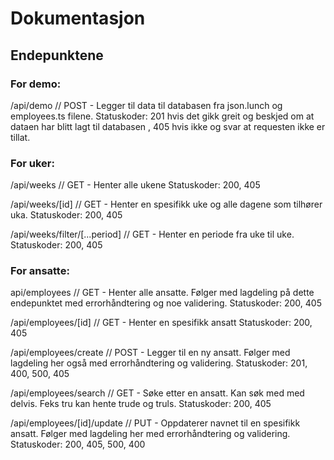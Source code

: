 <h1>Dokumentasjon</h1>

<h2>Endepunktene</h2>

<h3>For demo:</h3>

/api/demo // POST - Legger til data til databasen fra json.lunch og employees.ts filene.
Statuskoder:
201 hvis det gikk greit og beskjed om at dataen har blitt lagt til databasen , 405 hvis ikke og svar at requesten ikke er tillat.


<h3>For uker:</h3>

/api/weeks // GET - Henter alle ukene
Statuskoder: 200, 405

/api/weeks/[id] // GET - Henter en spesifikk uke og alle dagene som tilhører uka.
Statuskoder: 200, 405

/api/weeks/filter/[...period] // GET - Henter en periode fra uke til uke.
Statuskoder: 200, 405


<h3>For ansatte:</h3>

api/employees // GET - Henter alle ansatte. Følger med lagdeling på dette endepunktet med errorhåndtering og noe validering.
Statuskoder: 200, 405

/api/employees/[id] // GET - Henter en spesifikk ansatt
Statuskoder: 200, 405

/api/employees/create // POST - Legger til en ny ansatt. Følger med lagdeling her også med errorhåndtering og validering.
Statuskoder: 201, 400, 500, 405

/api/employees/search // GET - Søke etter en ansatt. Kan søk med med delvis. Feks tru kan hente trude og truls.
Statuskoder: 200, 405

/api/employees/[id]/update // PUT - Oppdaterer navnet til en spesifikk ansatt. Følger med lagdeling her med errorhåndtering og validering.
Statuskoder: 200, 405, 500, 400

